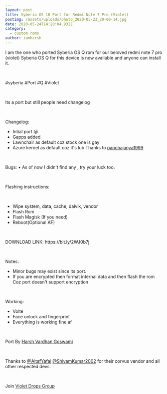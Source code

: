 ```yaml
---
layout: post
title: Syberia OS 10 Port for Redmi Note 7 Pro (Violet)
postimg: /assets/uploads/photo_2020-05-23_20-00-14.jpg
date: 2020-05-24T14:20:04.932Z
category:
  - custom roms
author: iamharsh
---
```

I am the one who ported Syberia OS Q rom for our beloved redmi note 7 pro (violet) Syberia OS Q for this device is now available and anyone can install it. 

<p>&nbsp;</p>
#syberia #Port #Q #Violet
<p>&nbsp;</p>
Its a port but still people need changelog
<p>&nbsp;</p>
Changelog:
<ul>
<li>Intial port 😒</li>
<li>Gapps added</li>
<li>Lawnchair as default coz stock one is gay</li>
<li>Azure kernel as default coz it's lub 
Thanks to <a href="https://t.me/panchajanya1999/">panchajanya1999</a></li></ul>
<p>&nbsp;</p>
Bugs:
• As of now I didn't find any , try your luck too.
<p>&nbsp;</p>
Flashing instructions:
<p>&nbsp;</p>
<ul>
<li>Wipe system, data, cache, dalvik, vendor</li>
<li>Flash Rom</li>
<li>Flash Magisk (If you need)</li>
<li>Reboot(Optional AF)</li>
</ul>
<p>&nbsp;</p>
DOWNLOAD LINK:  https://bit.ly/2WJ0b7j
<p>&nbsp;</p>
Notes:
<ul>
<li>Minor bugs may exist since its port.</li>
<li>If you are encrypted then format internal data and  then flash the rom
Coz port doesn't support encryption</li>
</ul>
 
<p>&nbsp;</p>
 Working:
<ul>
<li>Volte</li>
<li>Face unlock and fingerprint</li>
<li>Everything is working fine af</li>
</ul>
<p>&nbsp;</p>
Port By <a href="https://t.me/iamharshdeb/">Harsh Vardhan Goswami</a>
<p>&nbsp;</p>
Thanks to <a href="https://t.me/AltafYafai">@AltafYafai</a>
<a href="https://t.me/ShivamKumar2002">@ShivamKumar2002</a> for their corvus vendor and all other respected devs.
<p>&nbsp;</p>
Join <a href="https://t.me/violetdrop">Violet Drops Group</a>
